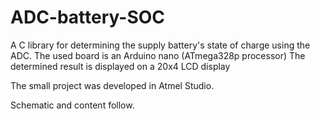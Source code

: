 # ADC-battery-SOC
 A C library for determining the supply battery's state of charge using the ADC.
 The used board is an Arduino nano (ATmega328p processor)
 The determined result is displayed on a 20x4 LCD display
 
 The small project was developed in Atmel Studio.
 
 Schematic and content follow.
